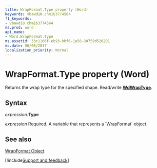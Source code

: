 ```yaml
---
title: WrapFormat.Type property (Word)
keywords: vbawd10.chm163774564
f1_keywords:
- vbawd10.chm163774564
ms.prod: word
api_name:
- Word.WrapFormat.Type
ms.assetid: 33c1166f-eb93-bbf6-1a58-80759d526201
ms.date: 06/08/2017
localization_priority: Normal
---
```



# WrapFormat.Type property (Word)

Returns the wrap type for the specified shape. Read/write  **[WdWrapType](Word.WdWrapType.md)**.


## Syntax

_expression_.**Type**

_expression_ Required. A variable that represents a '[WrapFormat](Word.WrapFormat.md)' object.


## See also


[WrapFormat Object](Word.WrapFormat.md)

[!include[Support and feedback](~/includes/feedback-boilerplate.md)]